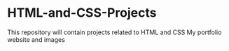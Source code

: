 # HTML-and-CSS-Projects
This repository will contain projects related to HTML and CSS
My portfolio website and images
